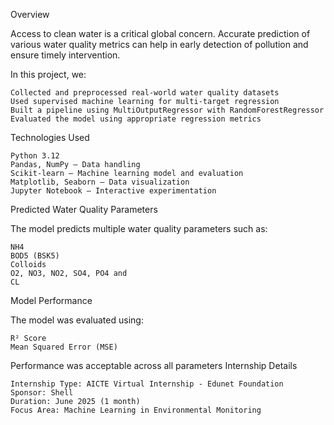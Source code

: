 Overview

Access to clean water is a critical global concern. Accurate prediction of various water quality metrics can help in early detection of pollution and ensure timely intervention.

In this project, we:

    Collected and preprocessed real-world water quality datasets
    Used supervised machine learning for multi-target regression
    Built a pipeline using MultiOutputRegressor with RandomForestRegressor
    Evaluated the model using appropriate regression metrics

Technologies Used

    Python 3.12
    Pandas, NumPy – Data handling
    Scikit-learn – Machine learning model and evaluation
    Matplotlib, Seaborn – Data visualization
    Jupyter Notebook – Interactive experimentation

Predicted Water Quality Parameters

The model predicts multiple water quality parameters such as:

    NH4
    BOD5 (BSK5)
    Colloids
    O2, NO3, NO2, SO4, PO4 and
    CL

Model Performance

The model was evaluated using:

    R² Score
    Mean Squared Error (MSE)

Performance was acceptable across all parameters
Internship Details

    Internship Type: AICTE Virtual Internship - Edunet Foundation
    Sponsor: Shell
    Duration: June 2025 (1 month)
    Focus Area: Machine Learning in Environmental Monitoring

